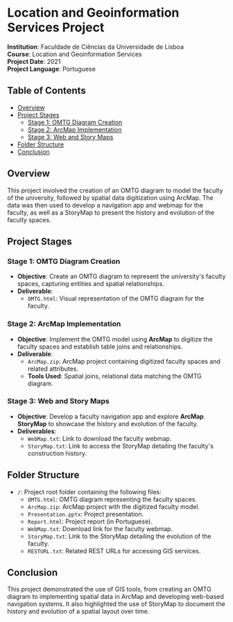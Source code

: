 # Location and Geoinformation Services Project

**Institution**: Faculdade de Ciências da Universidade de Lisboa  
**Course**: Location and Geoinformation Services  
**Project Date**: 2021  
**Project Language**: Portuguese  

## Table of Contents

- [Overview](#overview)
- [Project Stages](#project-stages)
  - [Stage 1: OMTG Diagram Creation](#stage-1-omtg-diagram-creation)
  - [Stage 2: ArcMap Implementation](#stage-2-arcmap-implementation)
  - [Stage 3: Web and Story Maps](#stage-3-web-and-story-maps)
- [Folder Structure](#folder-structure)
- [Conclusion](#conclusion)

## Overview

This project involved the creation of an OMTG diagram to model the faculty of the university, followed by spatial data digitization using ArcMap. The data was then used to develop a navigation app and webmap for the faculty, as well as a StoryMap to present the history and evolution of the faculty spaces.

## Project Stages

### Stage 1: OMTG Diagram Creation

- **Objective**: Create an OMTG diagram to represent the university's faculty spaces, capturing entities and spatial relationships.
- **Deliverable**: 
  - `OMTG.html`: Visual representation of the OMTG diagram for the faculty.

### Stage 2: ArcMap Implementation

- **Objective**: Implement the OMTG model using **ArcMap** to digitize the faculty spaces and establish table joins and relationships.
- **Deliverable**:
  - `ArcMap.zip`: ArcMap project containing digitized faculty spaces and related attributes.
  - **Tools Used**: Spatial joins, relational data matching the OMTG diagram.

### Stage 3: Web and Story Maps

- **Objective**: Develop a faculty navigation app and explore **ArcMap StoryMap** to showcase the history and evolution of the faculty.
- **Deliverables**:
  - `WebMap.txt`: Link to download the faculty webmap.
  - `StoryMap.txt`: Link to access the StoryMap detailing the faculty's construction history.

## Folder Structure

- `/`: Project root folder containing the following files:
  - `OMTG.html`: OMTG diagram representing the faculty spaces.
  - `ArcMap.zip`: ArcMap project with the digitized faculty model.
  - `Presentation.pptx`: Project presentation.
  - `Report.html`: Project report (in Portuguese).
  - `WebMap.txt`: Download link for the faculty webmap.
  - `StoryMap.txt`: Link to the StoryMap detailing the evolution of the faculty.
  - `RESTURL.txt`: Related REST URLs for accessing GIS services.

## Conclusion

This project demonstrated the use of GIS tools, from creating an OMTG diagram to implementing spatial data in ArcMap and developing web-based navigation systems. It also highlighted the use of StoryMap to document the history and evolution of a spatial layout over time.
